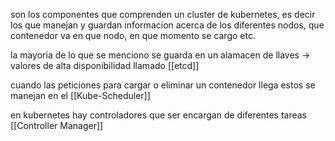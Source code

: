 son los componentes que comprenden un cluster de kubernetes, es decir los que manejan y guardan informacion acerca de los diferentes nodos, que contenedor va en que nodo, en que momento se cargo etc.

la mayoria de lo que se menciono se guarda en un alamacen de llaves -> valores de alta disponibilidad llamado [[etcd]]

cuando las peticiones para cargar o eliminar un contenedor llega estos se manejan en el [[Kube-Scheduler]]

en kubernetes hay controladores que ser encargan de diferentes tareas [[Controller Manager]]